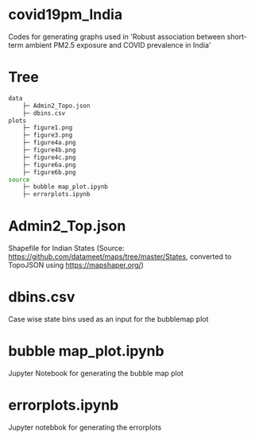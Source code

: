 # covid19pm_India

Codes for generating graphs used in 'Robust association between short-term ambient PM2.5 exposure and COVID prevalence in India'

# Tree
```bash
data
    ├─ Admin2_Topo.json
    ├─ dbins.csv
plots
    ├─ figure1.png
    ├─ figure3.png
    ├─ figure4a.png
    ├─ figure4b.png
    ├─ figure4c.png
    ├─ figure6a.png
    ├─ figure6b.png
source
    ├─ bubble map_plot.ipynb    
    ├─ errorplots.ipynb

```
# Admin2_Top.json
Shapefile for Indian States (Source: https://github.com/datameet/maps/tree/master/States, converted to TopoJSON using https://mapshaper.org/)

# dbins.csv
Case wise state bins used as an input for the bubblemap plot

# bubble map_plot.ipynb 
Jupyter Notebook for generating the bubble map plot

# errorplots.ipynb
Jupyter notebbok for generating the errorplots


